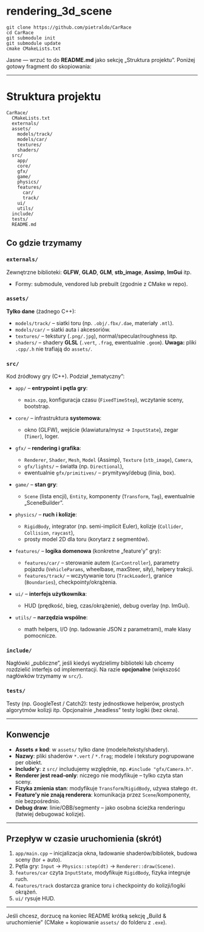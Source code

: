 ﻿# rendering_3d_scene


```
git clone https://github.com/pietraldo/CarRace
cd CarRace
git submodule init
git submodule update
cmake CMakeLists.txt
```


Jasne — wrzuć to do **README.md** jako sekcję „Struktura projektu”. Poniżej gotowy fragment do skopiowania:

---

# Struktura projektu

```
CarRace/
  CMakeLists.txt
  externals/
  assets/
    models/track/
    models/car/
    textures/
    shaders/
  src/
    app/
    core/
    gfx/
    game/
    physics/
    features/
      car/
      track/
    ui/
    utils/
  include/
  tests/
  README.md
```

## Co gdzie trzymamy

### `externals/`

Zewnętrzne biblioteki: **GLFW**, **GLAD**, **GLM**, **stb\_image**, **Assimp**, **ImGui** itp.

* Formy: submodule, vendored lub prebuilt (zgodnie z CMake w repo).

### `assets/`

**Tylko dane** (żadnego C++):

* `models/track/` – siatki toru (np. `.obj/.fbx/.dae`, materiały `.mtl`).
* `models/car/` – siatki auta i akcesoriów.
* `textures/` – tekstury (`.png/.jpg`), normal/specular/roughness itp.
* `shaders/` – shadery **GLSL** (`.vert`, `.frag`, ewentualnie `.geom`).
  **Uwaga:** pliki `.cpp/.h` nie trafiają do `assets/`.

### `src/`

Kod źródłowy gry (C++). Podział „tematyczny”:

* `app/` – **entrypoint i pętla gry**:

  * `main.cpp`, konfiguracja czasu (`FixedTimeStep`), wczytanie sceny, bootstrap.
* `core/` – infrastruktura **systemowa**:

  * okno (GLFW), wejście (klawiatura/mysz → `InputState`), zegar (`Timer`), loger.
* `gfx/` – **rendering i grafika**:

  * `Renderer`, `Shader`, `Mesh`, `Model` (Assimp), `Texture` (`stb_image`), `Camera`,
  * `gfx/lights/` – światła (np. `Directional`),
  * ewentualnie `gfx/primitives/` – prymitywy/debug (linia, box).
* `game/` – **stan gry**:

  * `Scene` (lista encji), `Entity`, komponenty (`Transform`, `Tag`), ewentualnie „SceneBuilder”.
* `physics/` – **ruch i kolizje**:

  * `RigidBody`, integrator (np. semi-implicit Euler), kolizje (`Collider`, `Collision`, `raycast`),
  * prosty model 2D dla toru (korytarz z segmentów).
* `features/` – **logika domenowa** (konkretne „feature’y” gry):

  * `features/car/` – sterowanie autem (`CarController`), parametry pojazdu (`VehicleParams`, wheelbase, maxSteer, siły), helpery trakcji.
  * `features/track/` – wczytywanie toru (`TrackLoader`), granice (`Boundaries`), checkpointy/okrążenia.
* `ui/` – **interfejs użytkownika**:

  * HUD (prędkość, bieg, czas/okrążenie), debug overlay (np. ImGui).
* `utils/` – **narzędzia wspólne**:

  * math helpers, I/O (np. ładowanie JSON z parametrami), małe klasy pomocnicze.

### `include/`

Nagłówki „publiczne”, jeśli kiedyś wydzielimy biblioteki lub chcemy rozdzielić interfejs od implementacji.
Na razie **opcjonalne** (większość nagłówków trzymamy w `src/`).

### `tests/`

Testy (np. GoogleTest / Catch2): testy jednostkowe helperów, prostych algorytmów kolizji itp.
Opcjonalnie „headless” testy logiki (bez okna).

---

## Konwencje

* **Assets ≠ kod**: w `assets/` tylko dane (modele/teksty/shadery).
* **Nazwy**: pliki shaderów `*.vert` / `*.frag`; modele i tekstury pogrupowane per obiekt.
* **Include’y**: z `src/` includujemy względnie, np. `#include "gfx/Camera.h"`.
* **Renderer jest read-only**: niczego nie modyfikuje – tylko czyta stan sceny.
* **Fizyka zmienia stan**: modyfikuje `Transform`/`RigidBody`, używa stałego `dt`.
* **Feature’y nie znają renderera**: komunikacja przez `Scene`/komponenty, nie bezpośrednio.
* **Debug draw**: linie/OBB/segmenty – jako osobna ścieżka renderingu (łatwiej debugować kolizje).

---

## Przepływ w czasie uruchomienia (skrót)

1. `app/main.cpp` – inicjalizacja okna, ładowanie shaderów/bibliotek, budowa sceny (tor + auto).
2. Pętla gry: `Input` → `Physics::step(dt)` → `Renderer::draw(Scene)`.
3. `features/car` czyta `InputState`, modyfikuje `RigidBody`, fizyka integruje ruch.
4. `features/track` dostarcza granice toru i checkpointy do kolizji/logiki okrążeń.
5. `ui/` rysuje HUD.

---

Jeśli chcesz, dorzucę na koniec README krótką sekcję „Build & uruchomienie” (CMake + kopiowanie `assets/` do folderu z `.exe`).
